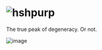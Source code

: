 # ![hshpurp](https://github.com/user-attachments/assets/7bf4b786-039a-4e35-a2f1-860f14d9932f)
The true peak of degeneracy. Or not.

![image](https://github.com/user-attachments/assets/22b9bb94-98e8-4258-bf01-ab3f00607267)
